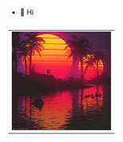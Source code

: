 - 👋 Hi
<table align="left">
  <tr>
    <td width="100%">
      <a href="https://sol.gains.trade">
        <img src="https://github.com/dreamersnat/dreamersnat/blob/main/200w.gif">
      </a>
    </td>
  </tr>
</table>
